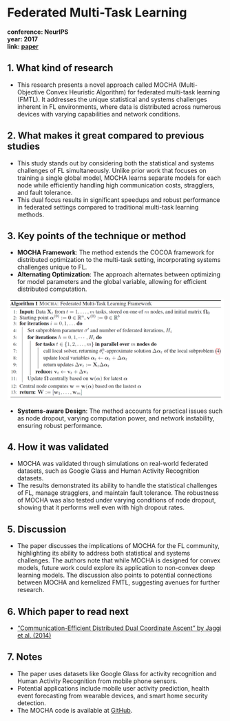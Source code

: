 # Federated Multi-Task Learning

**conference: NeurIPS** <br>
**year: 2017** <br>
**link: [paper](https://proceedings.neurips.cc/paper_files/paper/2017/file/6211080fa89981f66b1a0c9d55c61d0f-Paper.pdf)**

## 1. What kind of research

- This research presents a novel approach called MOCHA (Multi-Objective Convex Heuristic Algorithm) for federated multi-task learning (FMTL). It addresses the unique statistical and systems challenges inherent in FL environments, where data is distributed across numerous devices with varying capabilities and network conditions.

## 2. What makes it great compared to previous studies

- This study stands out by considering both the statistical and systems challenges of FL simultaneously. Unlike prior work that focuses on training a single global model, MOCHA learns separate models for each node while efficiently handling high communication costs, stragglers, and fault tolerance.
- This dual focus results in significant speedups and robust performance in federated settings compared to traditional multi-task learning methods.

## 3. Key points of the technique or method

- **MOCHA Framework**: The method extends the COCOA framework for distributed optimization to the multi-task setting, incorporating systems challenges unique to FL.
- **Alternating Optimization**: The approach alternates between optimizing for model parameters and the global variable, allowing for efficient distributed computation.

![MOCHA_algorithm.png](MOCHA_algorithm.png)

- **Systems-aware Design**: The method accounts for practical issues such as node dropout, varying computation power, and network instability, ensuring robust performance.

## 4. How it was validated

- MOCHA was validated through simulations on real-world federated datasets, such as Google Glass and Human Activity Recognition datasets.
- The results demonstrated its ability to handle the statistical challenges of FL, manage stragglers, and maintain fault tolerance. The robustness of MOCHA was also tested under varying conditions of node dropout, showing that it performs well even with high dropout rates.

## 5. Discussion

- The paper discusses the implications of MOCHA for the FL community, highlighting its ability to address both statistical and systems challenges. The authors note that while MOCHA is designed for convex models, future work could explore its application to non-convex deep learning models. The discussion also points to potential connections between MOCHA and kernelized FMTL, suggesting avenues for further research.

## 6. Which paper to read next

- [“Communication-Efficient Distributed Dual Coordinate Ascent” by Jaggi et al. (2014)](https://proceedings.neurips.cc/paper_files/paper/2014/file/894b77f805bd94d292574c38c5d628d5-Paper.pdf)

## 7. Notes

- The paper uses datasets like Google Glass for activity recognition and Human Activity Recognition from mobile phone sensors.
- Potential applications include mobile user activity prediction, health event forecasting from wearable devices, and smart home security detection.
- The MOCHA code is available at [GitHub](https://github.com/gingsmith/fmtl).
